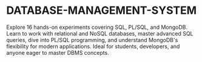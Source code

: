 # DATABASE-MANAGEMENT-SYSTEM
Explore 16 hands-on experiments covering SQL, PL/SQL, and MongoDB. Learn to work with relational and NoSQL databases, master advanced SQL queries, dive into PL/SQL programming, and understand MongoDB's flexibility for modern applications. Ideal for students, developers, and anyone eager to master DBMS concepts.
